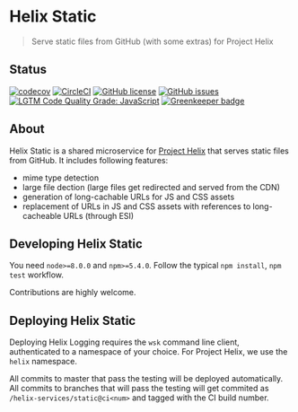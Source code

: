 # Helix Static

> Serve static files from GitHub (with some extras) for Project Helix

## Status

[![codecov](https://img.shields.io/codecov/c/github/adobe/helix-static.svg)](https://codecov.io/gh/adobe/helix-static)
[![CircleCI](https://img.shields.io/circleci/project/github/adobe/helix-static/master.svg)](https://circleci.com/gh/adobe/helix-static/tree/master)
[![GitHub license](https://img.shields.io/github/license/adobe/helix-static.svg)](https://github.com/adobe/helix-static/blob/master/LICENSE.txt)
[![GitHub issues](https://img.shields.io/github/issues/adobe/helix-static.svg)](https://github.com/adobe/helix-static/issues)
[![LGTM Code Quality Grade: JavaScript](https://img.shields.io/lgtm/grade/javascript/g/adobe/helix-static.svg?logo=lgtm&logoWidth=18)](https://lgtm.com/projects/g/adobe/helix-static)
[![Greenkeeper badge](https://badges.greenkeeper.io/adobe/helix-static.svg)](https://greenkeeper.io/)


## About

Helix Static is a shared microservice for [Project Helix](https://www.project-helix.io) that serves static files from GitHub. It includes following features:

- mime type detection
- large file dection (large files get redirected and served from the CDN)
- generation of long-cachable URLs for JS and CSS assets
- replacement of URLs in JS and CSS assets with references to long-cacheable URLs (through ESI)


## Developing Helix Static

You need `node>=8.0.0` and `npm>=5.4.0`. Follow the typical `npm install`, `npm test` workflow.

Contributions are highly welcome.

## Deploying Helix Static

Deploying Helix Logging requires the `wsk` command line client, authenticated to a namespace of your choice. For Project Helix, we use the `helix` namespace.

All commits to master that pass the testing will be deployed automatically. All commits to branches that will pass the testing will get commited as `/helix-services/static@ci<num>` and tagged with the CI build number.

